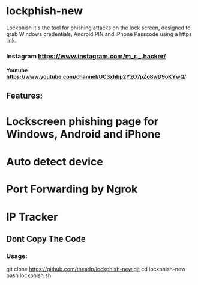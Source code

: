 # lockphish-new
Lockphish it's the tool  for phishing attacks on the lock screen, designed to grab Windows credentials, Android PIN and iPhone Passcode using a https link.
### Instagram https://www.instagram.com/m_r._.hacker/
#### Youtube https://www.youtube.com/channel/UC3xhbp2YzO7pZo8wD9oKYwQ/ 
## Features:
# Lockscreen phishing page for Windows, Android and iPhone
# Auto detect device
# Port Forwarding by Ngrok
# IP Tracker
## Dont Copy The Code 
### Usage:
git clone https://github.com/theadp/lockphish-new.git
cd lockphish-new
bash lockphish.sh
